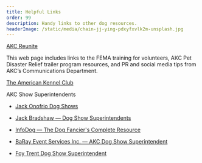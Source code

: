 ```yaml
---
title: Helpful Links
order: 99
description: Handy links to other dog resources.
headerImage: /static/media/chain-jj-ying-pdxyfxvlk2m-unsplash.jpg
---
```


[AKC Reunite](https://www.akcreunite.org/local)

​This web page includes links to the FEMA training for volunteers, AKC Pet Disaster Relief trailer program resources, and PR and social media tips from AKC’s Communications Department.

[The American Kennel Club](https://www.akc.org/)

AKC Show Superintendents

- ​[Jack Onofrio Dog Shows](https://www.onofrio.com)

- [Jack Bradshaw — Dog Show Superintendents](https://www.jbradshaw.com)

- [InfoDog — The Dog Fancier's Complete Resource](https://infodog.com)

- [BaRay Event Services Inc. — AKC Dog Show Superintendent](https://www.barayevents.com)

- [Foy Trent Dog Show Superintendent](https://foytrentdogshows.com)
